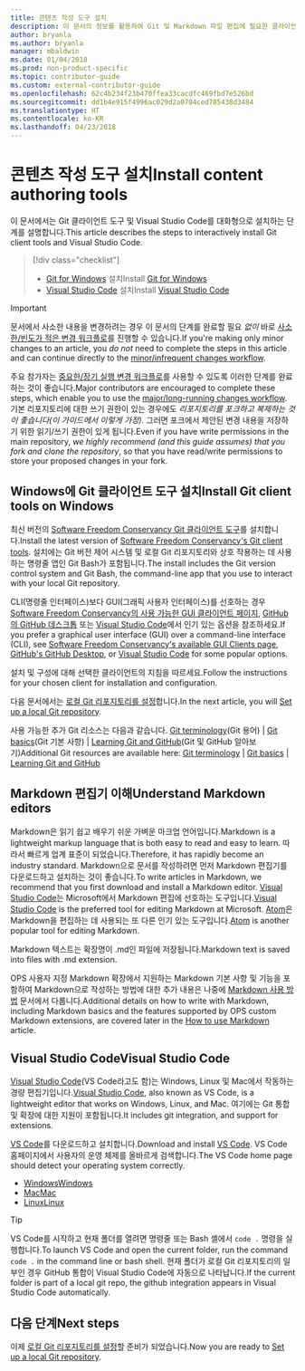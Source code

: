 ```yaml
---
title: 콘텐츠 작성 도구 설치
description: 이 문서의 정보를 활용하여 Git 및 Markdown 파일 편집에 필요한 클라이언트 도구를 다운로드하고 설치할 수 있습니다.
author: bryanla
ms.author: bryanla
manager: mbaldwin
ms.date: 01/04/2018
ms.prod: non-product-specific
ms.topic: contributor-guide
ms.custom: external-contributor-guide
ms.openlocfilehash: 62c4b234f23b470ffea33cacdfc469fbd7e526bd
ms.sourcegitcommit: dd1b4e915f4996ac029d2a0704ced785438d3484
ms.translationtype: HT
ms.contentlocale: ko-KR
ms.lasthandoff: 04/23/2018
---
```

# <a name="install-content-authoring-tools"></a><span data-ttu-id="832fb-103">콘텐츠 작성 도구 설치</span><span class="sxs-lookup"><span data-stu-id="832fb-103">Install content authoring tools</span></span>

<span data-ttu-id="832fb-104">이 문서에서는 Git 클라이언트 도구 및 Visual Studio Code를 대화형으로 설치하는 단계를 설명합니다.</span><span class="sxs-lookup"><span data-stu-id="832fb-104">This article describes the steps to interactively install Git client tools and Visual Studio Code.</span></span>
> [!div class="checklist"]
> * <span data-ttu-id="832fb-105">[Git for Windows](https://git-scm.com/download/win) 설치</span><span class="sxs-lookup"><span data-stu-id="832fb-105">Install [Git for Windows](https://git-scm.com/download/win)</span></span>
> * <span data-ttu-id="832fb-106">[Visual Studio Code](https://code.visualstudio.com/) 설치</span><span class="sxs-lookup"><span data-stu-id="832fb-106">Install [Visual Studio Code](https://code.visualstudio.com/)</span></span>

>[!IMPORTANT]
> <span data-ttu-id="832fb-107">문서에서 사소한 내용을 변경하려는 경우 이 문서의 단계를 완료할 필요 *없이* 바로 [사소한/빈도가 적은 변경 워크플로](light-workflow.md)를 진행할 수 있습니다.</span><span class="sxs-lookup"><span data-stu-id="832fb-107">If you're making only minor changes to an article, you *do not* need to complete the steps in this article and can continue directly to the [minor/infrequent changes workflow](light-workflow.md).</span></span>
>
> <span data-ttu-id="832fb-108">주요 참가자는 [중요한/장기 실행 변경 워크플로](full-workflow.md)를 사용할 수 있도록 이러한 단계를 완료하는 것이 좋습니다.</span><span class="sxs-lookup"><span data-stu-id="832fb-108">Major contributors are encouraged to complete these steps, which enable you to use the [major/long-running changes workflow](full-workflow.md).</span></span> <span data-ttu-id="832fb-109">기본 리포지토리에 대한 쓰기 권한이 있는 경우에도 *리포지토리를 포크하고 복제하는 것이 좋습니다(이 가이드에서 이렇게 가정)*. 그러면 포크에서 제안된 변경 내용을 저장하기 위한 읽기/쓰기 권한이 있게 됩니다.</span><span class="sxs-lookup"><span data-stu-id="832fb-109">Even if you have write permissions in the main repository, *we highly recommend (and this guide assumes) that you fork and clone the repository*, so that you have read/write permissions to store your proposed changes in your fork.</span></span>

## <a name="install-git-client-tools-on-windows"></a><span data-ttu-id="832fb-110">Windows에 Git 클라이언트 도구 설치</span><span class="sxs-lookup"><span data-stu-id="832fb-110">Install Git client tools on Windows</span></span>

 <span data-ttu-id="832fb-111">최신 버전의 [Software Freedom Conservancy Git 클라이언트 도구](https://git-scm.com/download/)를 설치합니다.</span><span class="sxs-lookup"><span data-stu-id="832fb-111">Install the latest version of [Software Freedom Conservancy's Git client tools](https://git-scm.com/download/).</span></span> <span data-ttu-id="832fb-112">설치에는 Git 버전 제어 시스템 및 로컬 Git 리포지토리와 상호 작용하는 데 사용하는 명령줄 앱인 Git Bash가 포함됩니다.</span><span class="sxs-lookup"><span data-stu-id="832fb-112">The install includes the Git version control system and Git Bash, the command-line app that you use to interact with your local Git repository.</span></span>

<span data-ttu-id="832fb-113">CLI(명령줄 인터페이스)보다 GUI(그래픽 사용자 인터페이스)를 선호하는 경우 [Software Freedom Conservancy의 사용 가능한 GUI 클라이언트 페이지](https://git-scm.com/downloads/guis), [GitHub의 GitHub 데스크톱](https://desktop.github.com/) 또는 [Visual Studio Code](https://www.visualstudio.com/products/code-vs.aspx)에서 인기 있는 옵션을 참조하세요.</span><span class="sxs-lookup"><span data-stu-id="832fb-113">If you prefer a graphical user interface (GUI) over a command-line interface (CLI), see [Software Freedom Conservancy's available GUI Clients page](https://git-scm.com/downloads/guis), [GitHub's GitHub Desktop](https://desktop.github.com/), or [Visual Studio Code](https://www.visualstudio.com/products/code-vs.aspx) for some popular options.</span></span>

<span data-ttu-id="832fb-114">설치 및 구성에 대해 선택한 클라이언트의 지침을 따르세요.</span><span class="sxs-lookup"><span data-stu-id="832fb-114">Follow the instructions for your chosen client for installation and configuration.</span></span>

<span data-ttu-id="832fb-115">다음 문서에서는 [로컬 Git 리포지토리를 설정](get-started-setup-local.md)합니다.</span><span class="sxs-lookup"><span data-stu-id="832fb-115">In the next article, you will [Set up a local Git repository](get-started-setup-local.md).</span></span>

   <span data-ttu-id="832fb-116">사용 가능한 추가 Git 리소스는 다음과 같습니다. [Git terminology](https://help.github.com/articles/github-glossary)(Git 용어) | [Git basics](https://git-scm.com/book/en/v2/Getting-Started-Git-Basics)(Git 기본 사항) | [Learning Git and GitHub](https://help.github.com/articles/good-resources-for-learning-git-and-github/)(Git 및 GitHub 알아보기)</span><span class="sxs-lookup"><span data-stu-id="832fb-116">Additional Git resources are available here: [Git terminology](https://help.github.com/articles/github-glossary) | [Git basics](https://git-scm.com/book/en/v2/Getting-Started-Git-Basics) | [Learning Git and GitHub](https://help.github.com/articles/good-resources-for-learning-git-and-github/)</span></span>

## <a name="understand-markdown-editors"></a><span data-ttu-id="832fb-117">Markdown 편집기 이해</span><span class="sxs-lookup"><span data-stu-id="832fb-117">Understand Markdown editors</span></span>

<span data-ttu-id="832fb-118">Markdown은 읽기 쉽고 배우기 쉬운 가벼운 마크업 언어입니다.</span><span class="sxs-lookup"><span data-stu-id="832fb-118">Markdown is a lightweight markup language that is both easy to read and easy to learn.</span></span> <span data-ttu-id="832fb-119">따라서 빠르게 업계 표준이 되었습니다.</span><span class="sxs-lookup"><span data-stu-id="832fb-119">Therefore, it has rapidly become an industry standard.</span></span> <span data-ttu-id="832fb-120">Markdown으로 문서를 작성하려면 먼저 Markdown 편집기를 다운로드하고 설치하는 것이 좋습니다.</span><span class="sxs-lookup"><span data-stu-id="832fb-120">To write articles in Markdown, we recommend that you first download and install a Markdown editor.</span></span>  <span data-ttu-id="832fb-121">[Visual Studio Code](https://code.visualstudio.com/)는 Microsoft에서 Markdown 편집에 선호하는 도구입니다.</span><span class="sxs-lookup"><span data-stu-id="832fb-121">[Visual Studio Code](https://code.visualstudio.com/) is the preferred tool for editing Markdown at Microsoft.</span></span> <span data-ttu-id="832fb-122">[Atom](https://atom.io)은 Markdown을 편집하는 데 사용되는 또 다른 인기 있는 도구입니다.</span><span class="sxs-lookup"><span data-stu-id="832fb-122">[Atom](https://atom.io) is another popular tool for editing Markdown.</span></span>

<span data-ttu-id="832fb-123">Markdown 텍스트는 확장명이 .md인 파일에 저장됩니다.</span><span class="sxs-lookup"><span data-stu-id="832fb-123">Markdown text is saved into files with .md extension.</span></span>

<span data-ttu-id="832fb-124">OPS 사용자 지정 Markdown 확장에서 지원하는 Markdown 기본 사항 및 기능을 포함하여 Markdown으로 작성하는 방법에 대한 추가 내용은 나중에 [Markdown 사용 방법](how-to-write-use-markdown.md) 문서에서 다룹니다.</span><span class="sxs-lookup"><span data-stu-id="832fb-124">Additional details on how to write with Markdown, including Markdown basics and the features supported by OPS custom Markdown extensions, are covered later in the [How to use Markdown](how-to-write-use-markdown.md) article.</span></span>

## <a name="visual-studio-code"></a><span data-ttu-id="832fb-125">Visual Studio Code</span><span class="sxs-lookup"><span data-stu-id="832fb-125">Visual Studio Code</span></span>

<span data-ttu-id="832fb-126">[Visual Studio Code](https://code.visualstudio.com/)(VS Code라고도 함)는 Windows, Linux 및 Mac에서 작동하는 경량 편집기입니다.</span><span class="sxs-lookup"><span data-stu-id="832fb-126">[Visual Studio Code](https://code.visualstudio.com/), also known as VS Code, is a lightweight editor that works on Windows, Linux, and Mac.</span></span> <span data-ttu-id="832fb-127">여기에는 Git 통합 및 확장에 대한 지원이 포함됩니다.</span><span class="sxs-lookup"><span data-stu-id="832fb-127">It includes git integration, and support for extensions.</span></span>

<span data-ttu-id="832fb-128">[VS Code](https://code.visualstudio.com/)를 다운로드하고 설치합니다.</span><span class="sxs-lookup"><span data-stu-id="832fb-128">Download and install [VS Code](https://code.visualstudio.com/).</span></span> <span data-ttu-id="832fb-129">VS Code 홈페이지에서 사용자의 운영 체제를 올바르게 검색합니다.</span><span class="sxs-lookup"><span data-stu-id="832fb-129">The VS Code home page should detect your operating system correctly.</span></span>

- [<span data-ttu-id="832fb-130">Windows</span><span class="sxs-lookup"><span data-stu-id="832fb-130">Windows</span></span>](https://code.visualstudio.com/docs/setup/windows)
- [<span data-ttu-id="832fb-131">Mac</span><span class="sxs-lookup"><span data-stu-id="832fb-131">Mac</span></span>](https://code.visualstudio.com/docs/setup/mac)
- [<span data-ttu-id="832fb-132">Linux</span><span class="sxs-lookup"><span data-stu-id="832fb-132">Linux</span></span>](https://code.visualstudio.com/docs/setup/linux)

> [!TIP]
> <span data-ttu-id="832fb-133">VS Code를 시작하고 현재 폴더를 열려면 명령줄 또는 Bash 셸에서 `code .` 명령을 실행합니다.</span><span class="sxs-lookup"><span data-stu-id="832fb-133">To launch VS Code and open the current folder, run the command `code .` in the command line or bash shell.</span></span> <span data-ttu-id="832fb-134">현재 폴더가 로컬 Git 리포지토리의 일부인 경우 GitHub 통합이 Visual Studio Code에 자동으로 나타납니다.</span><span class="sxs-lookup"><span data-stu-id="832fb-134">If the current folder is part of a local git repo, the github integration appears in Visual Studio Code automatically.</span></span>

## <a name="next-steps"></a><span data-ttu-id="832fb-135">다음 단계</span><span class="sxs-lookup"><span data-stu-id="832fb-135">Next steps</span></span>

<span data-ttu-id="832fb-136">이제 [로컬 Git 리포지토리를 설정](get-started-setup-local.md)할 준비가 되었습니다.</span><span class="sxs-lookup"><span data-stu-id="832fb-136">Now you are ready to [Set up a local Git repository](get-started-setup-local.md).</span></span>
